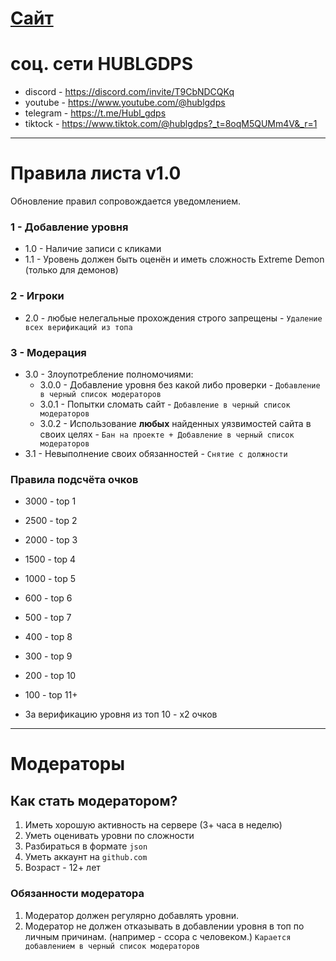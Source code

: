 # [Сайт](https://itzzefirfy.github.io/HUBL-list/index.html "https://itzzefirfy.github.io/HUBL-list/index.html")
# соц. сети HUBLGDPS
- discord - https://discord.com/invite/T9CbNDCQKq
- youtube - https://www.youtube.com/@hublgdps
- telegram - https://t.me/Hubl_gdps
- tiktock - https://www.tiktok.com/@hublgdps?_t=8oqM5QUMm4V&_r=1
---
# Правила листа v1.0
Обновление правил сопровождается уведомлением.
### 1 - Добавление уровня
- 1.0 - Наличие записи с кликами
- 1.1 - Уровень должен быть оценён и иметь сложность Extreme Demon (только для демонов)

### 2 - Игроки
- 2.0 - любые нелегальные прохождения строго запрещены - `Удаление всех верификаций из топа `

### 3 - Модерация
- 3.0 - Злоупотребление полномочиями:
	- 3.0.0 - Добавление уровня без какой либо проверки - `Добавление в черный список модераторов`
	- 3.0.1 - Попытки сломать сайт - `Добавление в черный список модераторов`
	- 3.0.2 - Использование **любых** найденных уязвимостей сайта в своих целях - `Бан на проекте + Добавление в черный список модераторов`
- 3.1 - Невыполнение своих обязанностей -  `Cнятие с должности`

### Правила подсчёта очков
- 3000 - top 1
- 2500 - top 2
- 2000 - top 3
- 1500 - top 4
- 1000 - top 5
- 600 - top 6
- 500 - top 7
- 400 - top 8
- 300 - top 9
- 200 - top 10
- 100 - top 11+

- За верификацию уровня из топ 10 - x2 очков
---
# Модераторы

## Как стать модератором?
1. Иметь хорошую активность на сервере (3+ часа в неделю)
2. Уметь оценивать уровни по сложности
3. Разбираться в формате `json`
4. Уметь аккаунт на `github.com`
5. Возраст - 12+ лет
### Обязанности модератора
1. Модератор должен регулярно добавлять уровни.
2. Модератор не должен отказывать в добавлении уровня в топ по личным причинам. (например - ссора с человеком.) `Карается добавлением в черный список модераторов`